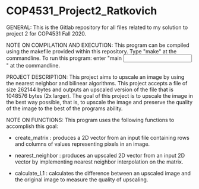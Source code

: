 # COP4531_Project2_Ratkovich

GENERAL:
This is the Gitlab repository for all files related to my solution to project 2 for COP4531 Fall 2020.

NOTE ON COMPILATION AND EXECUTION:
This program can be compiled using the makefile provided within this repository. Type "make" at the commandline.
To run this program: enter "main <input file>" at the commandline.

PROJECT DESCRIPTION:
This project aims to upscale an image by using the nearest neighbor and bilinear algorithms. This project accepts a file of size 262144 bytes and outputs an upscaled version of the file that is 1048576 bytes (2x larger). The goal of this project is to upscale the image in the best way possible, that is, to upscale the image and preserve the quality of the image to the best of the programs ability.

NOTE ON FUNCTIONS:
This program uses the following functions to accomplish this goal:

- create_matrix : produces a 2D vector from an input file containing rows and columns of values representing pixels in an image.

- nearest_neighbor : produces an upscaled 2D vector from an input 2D vector by implementing nearest neighbor interpolation on the matrix.

- calculate_L1 : calculates the difference between an upscaled image and the original image to measure the quality of upscaling.



